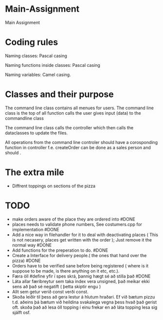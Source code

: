 # Main-Assignment
Main Assignment

# Coding rules

Naming classes: Pascal casing

Naming functions inside classes: Pascal casing

Naming variables: Camel casing.

# Classes and their purpose

The command line class contains all menues for users.
The command line class is the top of all function calls
the user gives input (data) to the commandline class

The command line class calls the controller which then calls
the dataclasses to update the files.


All operations from the command line controler should have a corosponding
function in controller f.e. createOrder can be done as a sales person
and should .

# The extra mile
- Diffrent toppings on sections of the pizza


# TODO
- make orders aware of the place they are ordered into #DONE
- places needs to validate phone numbers, See costumers.cpp for implementation #DONE
- Add a nice way in filehandler for it to deal with deactivating places ( This is not necasery, places get written with the order ); Just remove it the normal way #DONE
- Add functions for the preperation to do. #DONE
- Create a Interface for delivery people.( the ones that hand over the pizza) #DONE
- Orders have to be verified sane before being registered ( where is it suppose to be made, is there anything on it etc, etc.).
- Færa öll #define yfir í spes skrá, þannig hægt sé að stilla það #DONE
- Láta allar færibreytur sem taka index vera unsigned, það meikar ekki sens að það sé negatíft ( þetta skiptir engu )
- Allt sem getur verið const verði const.
- Skoða leiðir til þess að gera lestur á hlutum hraðari. Ef við bætum pizzu t.d. aðeins þá bætum við heildina svakalega vegna þess hvað það gerist oft. skoða það að lesa öll topping í einu frekar en að láta topping lesa sig sjálft osf.
